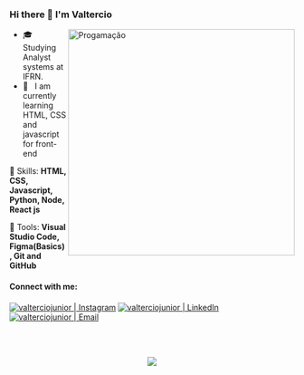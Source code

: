 ### Hi there 👋 I'm Valtercio

<img src="https://institute.careerguide.com/wp-content/uploads/2020/10/prog.gif" min-width="400px" max-width="400px" width="400px" align="right" alt="Progamação ">

<p align="left"> 
  <ul>
    <li>🎓 &nbsp; Studying Analyst systems at IFRN.</li>
    <li>📘 &nbsp; I am currently learning HTML, CSS and javascript for front-end</li>
  </ul>
</p>

<p align="left">
  🦄 Skills: <strong>HTML, CSS, Javascript, Python, Node, React js</strong>
</p>

<p align="left">
  💼 Tools: <strong>Visual Studio Code, Figma(Basics), Git and GitHub</strong>
</p>

#### Connect with me:
[<img align="center" alt="valterciojunior | Instagram" src="https://img.shields.io/badge/Instagram-valtercio_s-blue?style=flat-square&logo=instagram" />][instagram]
[<img align="center" alt="valterciojunior | LinkedIn" src="https://img.shields.io/badge/LinkedIn-Valtercio%20Junior%20-blue?style=flat-square&logo=linkedin" />][linkedin]
[<img align="center" alt="valterciojunior | Email" src="https://img.shields.io/badge/Email-juniorvaltercio2015@gmal.com-blue?style=flat-square&logo=gmail" />][email]

<br />
<br />
<a href="https://github.com/valtercioj/valtercioj">
  <p align="center">
    <img align="center" src="https://github-readme-stats.vercel.app/api/top-langs/?username=valtercioj&&theme=chartreuse-dark&show_icons=true&langs_count=15" />
  </p>
</a>


[instagram]: https://www.instagram.com/valtercio_s/
[linkedin]: https://www.linkedin.com/in/valtercio-santiago-9594b51b4/
[email]: mailto:juniorvaltercio2012@gmail.com
